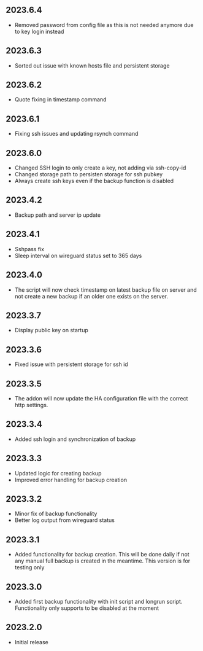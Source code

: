 ## 2023.6.4

- Removed password from config file as this is not needed anymore due to key login instead
## 2023.6.3

- Sorted out issue with known hosts file and persistent storage

## 2023.6.2

- Quote fixing in timestamp command

## 2023.6.1

- Fixing ssh issues and updating rsynch command

## 2023.6.0

- Changed SSH login to only create a key, not adding via ssh-copy-id
- Changed storage path to persisten storage for ssh pubkey
- Always create ssh keys even if the backup function is disabled

## 2023.4.2

- Backup path and server ip update

## 2023.4.1

- Sshpass fix
- Sleep interval on wireguard status set to 365 days

## 2023.4.0

- The script will now check timestamp on latest backup file on server and not create a new backup if an older one exists on the server.

## 2023.3.7

- Display public key on startup

## 2023.3.6

- Fixed issue with persistent storage for ssh id

## 2023.3.5

- The addon will now update the HA configuration file with the correct http settings.

## 2023.3.4

- Added ssh login and synchronization of backup

## 2023.3.3

- Updated logic for creating backup
- Improved error handling for backup creation

## 2023.3.2

- Minor fix of backup functionality
- Better log output from wireguard status

## 2023.3.1

- Added functionality for backup creation. This will be done daily if not any manual full backup is created in the meantime. This version is for testing only

## 2023.3.0

- Added first backup functionality with init script and longrun script. Functionality only supports to be disabled at the moment

## 2023.2.0

- Initial release
